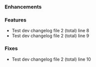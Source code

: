### Enhancements

### Features

- Test dev changelog file 2 (total) line 8
- Test dev changelog file 2 (total) line 9

### Fixes

- Test dev changelog file 2 (total) line 10